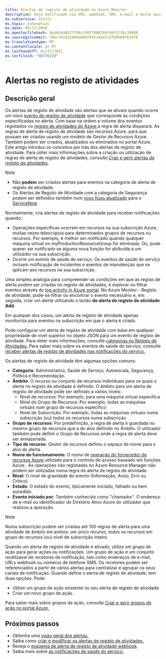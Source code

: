 ```yaml
---
title: Alertas de registo de atividade no Azure Monitor
description: Seja notificado via SMS, webhook, SMS, e-mail e muito mais, quando determinados eventos ocorrem no registo de atividade.
ms.subservice: alerts
ms.topic: conceptual
ms.date: 09/17/2018
ms.openlocfilehash: 8a30c0a0527f98cc00f7888299c09f1f26c3dd09
ms.sourcegitcommit: 78ecfbc831405e8d0f932c9aafcdf59589f81978
ms.translationtype: MT
ms.contentlocale: pt-PT
ms.lasthandoff: 01/23/2021
ms.locfileid: "98735219"
---
```

# <a name="alerts-on-activity-log"></a>Alertas no registo de atividades

## <a name="overview"></a>Descrição geral

Os alertas de registo de atividade são alertas que se ativam quando ocorre um novo [evento de registo de atividade](activity-log-schema.md) que corresponde às condições especificadas no alerta. Com base na ordem e volume dos eventos registados no [registo de atividades do Azure,](platform-logs-overview.md)a regra de alerta disparará. As regras de alerta de registo de atividade são recursos Azure, para que possam ser criadas usando um modelo de Gestor de Recursos Azure. Também podem ser criados, atualizados ou eliminados no portal Azure. Este artigo introduz os conceitos por trás dos alertas de registo de atividade. Para obter mais informações sobre a criação ou utilização de regras de alerta de registo de atividades, consulte [Criar e gerir alertas de registo de atividades](alerts-activity-log.md).

> [!NOTE]
> * Não **podem** ser criados alertas para eventos na categoria de alerta de registo de atividade.
> * Os Alertas de Registo de Atividade com a categoria de Segurança podem ser definidos também num [novo fluxo atualizado](../../security-center/continuous-export.md?tabs=azure-portal) para o [ServiceNow](../../security-center/export-to-siem.md)

Normalmente, cria alertas de registo de atividade para receber notificações quando:

* Operações específicas ocorrem em recursos na sua subscrição Azure, muitas vezes telescópios para determinados grupos de recursos ou recursos. Por exemplo, é melhor ser notificado quando qualquer máquina virtual no myProductionResourceGroup for eliminada. Ou, pode querer ser notificado se alguma nova função for atribuída a um utilizador na sua subscrição.
* Ocorre um evento de saúde de serviço. Os eventos de saúde do serviço incluem notificação de incidentes e eventos de manutenção que se aplicam aos recursos na sua subscrição.

Uma simples analogia para compreender as condições em que as regras de alerta podem ser criadas no registo de atividades, é explorar ou filtrar eventos através do [log activity in Azure portal](./activity-log.md#view-the-activity-log). No Azure Monitor - Registo de atividade, pode-se filtrar ou encontrar o evento necessário e, em seguida, criar um alerta utilizando o botão **de alerta de registo de atividade Add.**

Em qualquer dos casos, um alerta de registo de atividade apenas monitoriza para eventos na subscrição em que o alerta é criado.

Pode configurar um alerta de registo de atividade com base em qualquer propriedade de nível superior no objeto JSON para um evento de registo de atividade. Para obter mais informações, consulte [categorias no Registo de Atividades.](./activity-log.md#view-the-activity-log) Para saber mais sobre os eventos de saúde do serviço, consulte [receber alertas de registo de atividades nas notificações do serviço.](../../service-health/alerts-activity-log-service-notifications-portal.md) 

Os alertas de registo de atividade têm algumas opções comuns:

- **Categoria**: Administrativo, Saúde de Serviço, Autoescala, Segurança, Política e Recomendação. 
- **Âmbito**: O recurso ou conjunto de recursos individuais para os quais o alerta no registo de atividade é definido. O âmbito para um alerta de registo de atividade pode ser definido a vários níveis:
    - Nível de recursos: Por exemplo, para uma máquina virtual específica
    - Nível do Grupo de Recursos: Por exemplo, todas as máquinas virtuais num grupo de recursos específico
    - Nível de Subscrição: Por exemplo, todas as máquinas virtuais numa subscrição (ou) todos os recursos numa subscrição
- **Grupo de recursos**: Por predefinição, a regra de alerta é guardada no mesmo grupo de recursos que a do alvo definido no Âmbito. O utilizador também pode definir o Grupo de Recursos onde a regra de alerta deve ser armazenada.
- **Tipo de recurso**: Gestor de recursos definiu o espaço de nome para o alvo do alerta.
- **Nome do funcionamento**: O nome de [operação do fornecedor de recursos Azure](../../role-based-access-control/resource-provider-operations.md) utilizado para o controlo de acesso baseado em funções Azure . As operações não registadas no Azure Resource Manager não podem ser utilizadas numa regra de alerta de registo de atividade.
- **Nível**: O nível de gravidade do evento (Informação, Aviso, Erro ou Crítico).
- **Estado**: O estado do evento, tipicamente iniciado, falhado ou bem sucedido.
- **Evento iniciado por:** Também conhecido como "chamador". O endereço de e-mail ou identificador do Diretório Ativo Azure do utilizador que realizou a operação.

> [!NOTE]
> Numa subscrição podem ser criadas até 100 regras de alerta para uma atividade de âmbito em ambos: um único recurso, todos os recursos em grupo de recursos (ou) nível de subscrição inteiro.

Quando um alerta de registo de atividade é ativado, utiliza um grupo de ação para gerar ações ou notificações. Um grupo de ação é um conjunto reutilizável de recetores de notificação, tais como endereços de e-mail, URLs webhook ou números de telefone SMS. Os recetores podem ser referenciados a partir de vários alertas para centralizar e agrupar os seus canais de notificação. Quando define o alerta de registo de atividade, tem duas opções. Pode:

* Utilize um grupo de ação existente no seu alerta de registo de atividade.
* Criar um novo grupo de ação.

Para saber mais sobre grupos de ação, consulte [Criar e gerir grupos de ação no portal Azure.](action-groups.md)


## <a name="next-steps"></a>Próximos passos

- Obtenha uma [visão geral dos alertas.](alerts-overview.md)
- Saiba como [criar e modificar os alertas de registo de atividades.](alerts-activity-log.md)
- Reveja o [esquema de alerta de registo de atividade webhook](activity-log-alerts-webhook.md).
- Saiba mais sobre [as notificações de saúde do serviço.](../../service-health/service-notifications.md)